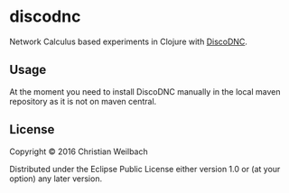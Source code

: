 # discodnc

Network Calculus based experiments in Clojure
with
[DiscoDNC](https://disco.informatik.uni-kl.de/index.php/projects/disco-dnc).

## Usage

At the moment you need to install DiscoDNC manually in the local maven
repository as it is not on maven central.

## License

Copyright © 2016 Christian Weilbach

Distributed under the Eclipse Public License either version 1.0 or (at
your option) any later version.
